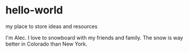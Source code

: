 # hello-world
my place to store ideas and resources

I'm Alec. I love to snowboard with my friends and family.
The snow is way better in Colorado than New York.
